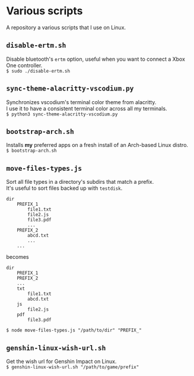 # Various scripts
A repository a various scripts that I use on Linux.

## `disable-ertm.sh` 
Disable bluetooth's `ertm` option, useful when you want to connect a Xbox One controller.  
`$ sudo ./disable-ertm.sh`

## `sync-theme-alacritty-vscodium.py`
Synchronizes vscodium's terminal color theme from alacritty.  
I use it to have a consistent terminal color across all my terminals.   
`$ python3 sync-theme-alacritty-vscodium.py` 

## `bootstrap-arch.sh`
Installs **my** preferred apps on a fresh install of an Arch-based Linux distro.  
`$ bootstrap-arch.sh`

## `move-files-types.js`
Sort all file types in a directory's subdirs that match a prefix.  
It's useful to sort files backed up with `testdisk`.  
```
dir
	PREFIX_1
		file1.txt
		file2.js
		file3.pdf
		...
	PREFIX_2
		abcd.txt
		...
	...
```
becomes
```
dir
	PREFIX_1
	PREFIX_2
	...
	txt
		file1.txt
		abcd.txt
	js
		file2.js
	pdf
		file3.pdf
```
`$ node move-files-types.js "/path/to/dir" "PREFIX_"`

## `genshin-linux-wish-url.sh`
Get the wish url for Genshin Impact on Linux.  
`$ genshin-linux-wish-url.sh "/path/to/game/prefix"`